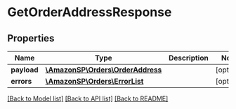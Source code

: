 # GetOrderAddressResponse

## Properties
Name | Type | Description | Notes
------------ | ------------- | ------------- | -------------
**payload** | [**\AmazonSP\Orders\OrderAddress**](OrderAddress.md) |  | [optional] 
**errors** | [**\AmazonSP\Orders\ErrorList**](ErrorList.md) |  | [optional] 

[[Back to Model list]](../../README.md#documentation-for-models) [[Back to API list]](../../README.md#documentation-for-api-endpoints) [[Back to README]](../../README.md)

